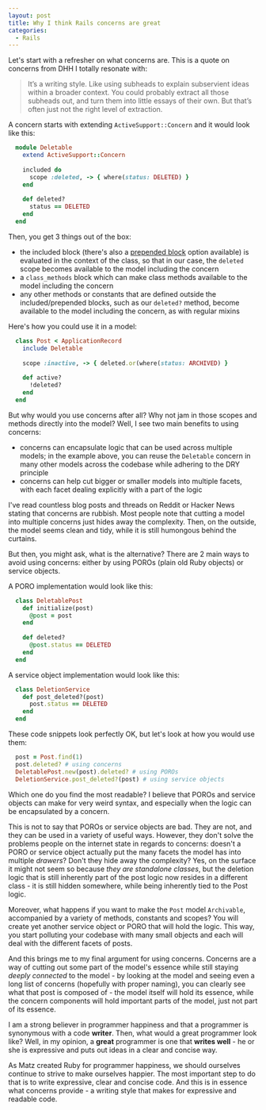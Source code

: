 ```yaml
---
layout: post
title: Why I think Rails concerns are great
categories:
  - Rails
---
```


Let's start with a refresher on what concerns are. This is a quote on concerns from DHH I totally resonate with:

> It’s a writing style. Like using subheads to explain subservient ideas within a broader context. You could probably extract all those subheads out, and turn them into little essays of their own. But that’s often just not the right level of extraction.

A concern starts with extending `ActiveSupport::Concern` and it would look like this:

```ruby
  module Deletable
    extend ActiveSupport::Concern
    
    included do
      scope :deleted, -> { where(status: DELETED) }
    end
    
    def deleted?
      status == DELETED
    end
  end
```

Then, you get 3 things out of the box:

* the included block (there's also a [prepended block](https://api.rubyonrails.org/v7.0.4/classes/ActiveSupport/Concern.html#method-i-prepended) option available) is evaluated in the context of the class, so that in our case, the `deleted` scope becomes available to the model including the concern 
* a `class_methods` block which can make class methods available to the model including the concern
* any other methods or constants that are defined outside the included/prepended blocks, such as our `deleted?` method, become available to the model including the concern, as with regular mixins

Here's how you could use it in a model:

```ruby
  class Post < ApplicationRecord
    include Deletable
    
    scope :inactive, -> { deleted.or(where(status: ARCHIVED) }
    
    def active?
      !deleted?
    end
  end
```

But why would you use concerns after all? Why not jam in those scopes and methods directly into the model? Well, I see two main benefits to using concerns:

* concerns can encapsulate logic that can be used across multiple models; in the example above, you can reuse the `Deletable` concern in many other models across the codebase while adhering to the DRY principle
* concerns can help cut bigger or smaller models into multiple facets, with each facet dealing explicitly with a part of the logic

I've read countless blog posts and threads on Reddit or Hacker News stating that concerns are rubbish. Most people note that cutting a model into multiple concerns just hides away the complexity. Then, on the outside, the model seems clean and tidy, while it is still humongous behind the curtains. 

But then, you might ask, what is the alternative? There are 2 main ways to avoid using concerns: either by using POROs (plain old Ruby objects) or service objects. 

A PORO implementation would look like this:

```ruby
  class DeletablePost
    def initialize(post)
      @post = post
    end
    
    def deleted?
      @post.status == DELETED
    end
  end
```

A service object implementation would look like this:

```ruby
  class DeletionService
    def post_deleted?(post)
      post.status == DELETED
    end
  end
```

These code snippets look perfectly OK, but let's look at how you would use them:

```ruby
  post = Post.find(1)
  post.deleted? # using concerns
  DeletablePost.new(post).deleted? # using POROs
  DeletionService.post_deleted?(post) # using service objects
```

Which one do you find the most readable? I believe that POROs and service objects can make for very weird syntax, and especially when the logic can be encapsulated by a concern.

This is not to say that POROs or service objects are bad. They are not, and they can be used in a variety of useful ways. However, they don't solve the problems people on the internet state in regards to concerns: doesn't a PORO or service object actually put the many facets the model has into multiple *drawers*? Don't they hide away the complexity? Yes, on the surface it might not seem so because *they are standalone classes*, but the deletion logic that is still inherently part of the post logic now resides in a different class - it is still hidden somewhere, while being inherently tied to the Post logic.

Moreover, what happens if you want to make the `Post` model `Archivable`, accompanied by a variety of methods, constants and scopes? You will create yet another service object or PORO that will hold the logic. This way, you start polluting your codebase with many small objects and each will deal with the different facets of posts.

And this brings me to my final argument for using concerns. Concerns are a way of cutting out some part of the model's essence while still staying *deeply connected* to the model - by looking at the model and seeing even a long list of concerns (hopefully with proper naming), you can clearly see what that post is composed of - the model itself will hold its essence, while the concern components will hold important parts of the model, just not part of its essence.

I am a strong believer in programmer happiness and that a programmer is synonymous with a code **writer**. Then, what would a great programmer look like? Well, in my opinion, a **great** programmer is one that **writes well** - he or she is expressive and puts out ideas in a clear and concise way. 

As Matz created Ruby for programmer happiness, we should ourselves continue to strive to make ourselves happier. The most important step to do that is to write expressive, clear and concise code. And this is in essence what concerns provide - a writing style that makes for expressive and readable code.
